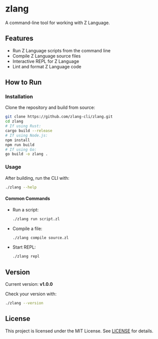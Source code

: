 # zlang

A command-line tool for working with Z Language.

## Features

- Run Z Language scripts from the command line
- Compile Z Language source files
- Interactive REPL for Z Language
- Lint and format Z Language code

## How to Run

### Installation

Clone the repository and build from source:

```sh
git clone https://github.com/zlang-cli/zlang.git
cd zlang
# If using Rust:
cargo build --release
# If using Node.js:
npm install
npm run build
# If using Go:
go build -o zlang .
```

### Usage

After building, run the CLI with:

```sh
./zlang --help
```

#### Common Commands

- Run a script:  
  ```sh
  ./zlang run script.zl
  ```
- Compile a file:  
  ```sh
  ./zlang compile source.zl
  ```
- Start REPL:  
  ```sh
  ./zlang repl
  ```

## Version

Current version: **v1.0.0**

Check your version with:

```sh
./zlang --version
```

## License

This project is licensed under the MIT License. See [LICENSE](LICENSE) for details.
